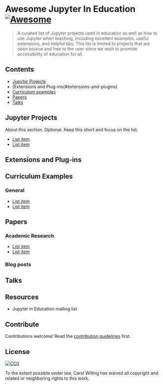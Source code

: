 # Awesome Jupyter In Education [![Awesome](https://cdn.rawgit.com/sindresorhus/awesome/d7305f38d29fed78fa85652e3a63e154dd8e8829/media/badge.svg)](https://github.com/sindresorhus/awesome)

> A curated list of Jupyter projects used in education as well as how to use Jupyter when teaching, 
> including excellent examples, useful extensions, and helpful tips. This list is limited to projects
> that are open source and free to the user since we wish to promote accessibility of education for all.


## Contents

- [Jupyter Projects](#jupyter-projects)
- [Extensions and Plug-ins(#extensions-and-plugins)
- [Curriculum examples](#curriculum-examples)
- [Papers](#papers)
- [Talks](#talks)


## Jupyter Projects

About this section. Optional. Keep this short and focus on the list.

- [List item](http://example.com)
- [List item](http://example.com)

## Extensions and Plug-ins


## Curriculum Examples

### General

- [List item](http://example.com)
- [List item](http://example.com)

## Papers

### Academic Research

- [List item](http://example.com)
- [List item](http://example.com)

### Blog posts

## Talks

## Resources

- Jupyter in Education mailing list


## Contribute

Contributions welcome! Read the [contribution guidelines](contributing.md) first.


## License

[![CC0](http://mirrors.creativecommons.org/presskit/buttons/88x31/svg/cc-zero.svg)](http://creativecommons.org/publicdomain/zero/1.0)

To the extent possible under law, Carol Willing has waived all copyright and
related or neighboring rights to this work.
